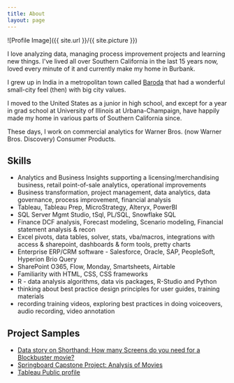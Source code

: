 ```yaml
---
title: About
layout: page
---
```

![Profile Image]({{ site.url }}/{{ site.picture }})

<p>I love analyzing data, managing process improvement projects and learning new things. I've lived all over Southern California in the last 15 years now, loved every minute of it and currently make my home in Burbank.</p>

<p>I grew up in India in a metropolitan town called <a href="https://en.wikipedia.org/wiki/Vadodara" target="_blank">Baroda</a> that had a wonderful small-city feel (then) with big city values.</p>

<p>I moved to the United States as a junior in high school, and except for a year in grad school at University of Illinois at Urbana-Champaign, have happily made my home in various parts of Southern California since.</p>

<p>These days, I work on commercial analytics for Warner Bros. (now Warner Bros. Discovery) Consumer Products.</p>

<h2>Skills</h2>

<ul class="skill-list">
	<li>Analytics and Business Insights supporting a licensing/merchandising business, retail point-of-sale analytics, operational improvements</li>
	<li>Business transformation, project management, data analytics, data governance, process improvement, financial analysis</li>
	<li>Tableau, Tableau Prep, MicroStrategy, Alteryx, PowerBI</li>
	<li>SQL Server Mgmt Studio, tSql, PL/SQL, Snowflake SQL</li>
	<li>Finance DCF analysis, Forecast modeling, Scenario modeling, Financial statement analysis & recon</li>
	<li>Excel pivots, data tables, solver, stats, vba/macros, integrations with access & sharepoint, dashboards & form tools, pretty charts</li>
	<li>Enterprise ERP/CRM software - Salesforce, Oracle, SAP, PeopleSoft, Hyperion Brio Query</li>
	<li>SharePoint O365, Flow, Monday, Smartsheets, Airtable</li>
	<li>Familiarity with HTML, CSS, CSS frameworks</li>
	<li>R - data analysis algorithms, data vis packages, R-Studio and Python</li>
	<li>thinking about best practice design principles for user guides, training materials</li>
	<li>recording training videos, exploring best practices in doing voiceovers, audio recording, video annotation</li>
</ul>

<h2>Project Samples</h2>

<ul>
	<li><a href="https://social.shorthand.com/aannasw/n2IqhVcpTf/how-many-screens-do-you-need-for-a-blockbuster-movie" target="_blank">Data story on Shorthand: How many Screens do you need for a Blockbuster movie?</a></li>
	<li><a href="https://github.com/aannasw/movies-capstone/blob/master/Capstone%20Project.pdf" target="_blank">Springboard Capstone Project: Analysis of Movies</a></li>
	<li><a href="http://public.tableau.com/profile/arti#!/" target="_blank">Tableau Public profile</a></li>	
</ul>
